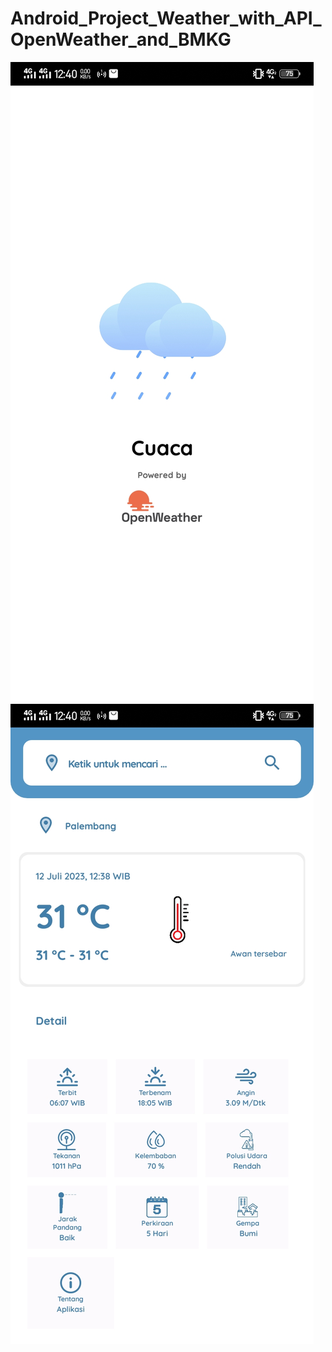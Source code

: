 # Android_Project_Weather_with_API_OpenWeather_and_BMKG
![image.jpg](https://github.com/candra1525/Android_Project_Weather_with_API_OpenWeather_and_BMKG/blob/main/loading_cuaca.jpg)
![image.jpg](https://github.com/candra1525/Android_Project_Weather_with_API_OpenWeather_and_BMKG/blob/main/cuaca.jpg)
